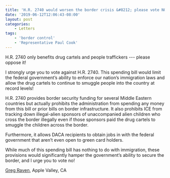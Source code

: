 ```yaml
---
title: 'H.R. 2740 would worsen the border crisis &#8212; please vote NO!'
date: '2019-06-12T12:06:43-08:00'
layout: post
categories:
    - Letters
tags:
    - 'border control'
    - 'Representative Paul Cook'
---
```


H.R. 2740 only benefits drug cartels and people traffickers --- please oppose it!

I strongly urge you to vote against H.R. 2740. This spending bill would limit the federal government’s ability to enforce our nation’s immigration laws and allow the drug cartels to continue to smuggle people into the country at record levels!

H.R. 2740 provides border security funding for several Middle Eastern countries but actually prohibits the administration from spending any money from this bill or prior bills on border infrastructure. It also prohibits ICE from tracking down illegal-alien sponsors of unaccompanied alien children who cross the border illegally even if those sponsors paid the drug cartels to smuggle the children across the border.

Furthermore, it allows DACA recipients to obtain jobs in with the federal government that aren’t even open to green card holders.

While much of this spending bill has nothing to do with immigration, these provisions would significantly hamper the government’s ability to secure the border, and I urge you to vote no!

[Greg Raven](https://www.gregraven.org/), Apple Valley, CA